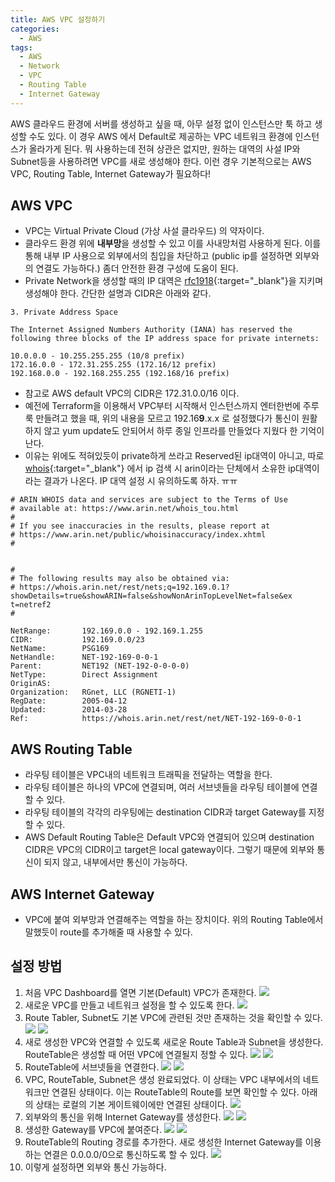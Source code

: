 ```yaml
---
title: AWS VPC 설정하기
categories:
  - AWS
tags:
  - AWS
  - Network
  - VPC
  - Routing Table
  - Internet Gateway
---
```


 AWS 클라우드 환경에 서버를 생성하고 싶을 때, 아무 설정 없이 인스턴스만 툭 하고 생성할 수도 있다. 이 경우 AWS 에서 Default로 제공하는 VPC 네트워크 환경에 인스턴스가 올라가게 된다.
 뭐 사용하는데 전혀 상관은 없지만, 원하는 대역의 사설 IP와 Subnet등을 사용하려면 VPC를 새로 생성해야 한다.
 이런 경우 기본적으로는 AWS VPC, Routing Table, Internet Gateway가 필요하다!

## AWS VPC
* VPC는 Virtual Private Cloud (가상 사설 클라우드) 의 약자이다.
* 클라우드 환경 위에 **내부망**을 생성할 수 있고 이를 사내망처럼 사용하게 된다. 이를 통해 내부 IP 사용으로 외부에서의 침입을 차단하고 (public ip를 설정하면 외부와의 연결도 가능하다.) 좀더 안전한 환경 구성에 도움이 된다.
* Private Network을 생성할 때의 IP 대역은 [rfc1918](https://tools.ietf.org/html/rfc1918){:target="_blank"}을 지키며 생성해야 한다. 간단한 설명과 CIDR은 아래와 같다.

~~~
3. Private Address Space

The Internet Assigned Numbers Authority (IANA) has reserved the
following three blocks of the IP address space for private internets:

10.0.0.0 - 10.255.255.255 (10/8 prefix)
172.16.0.0 - 172.31.255.255 (172.16/12 prefix)
192.168.0.0 - 192.168.255.255 (192.168/16 prefix)
~~~
* 참고로 AWS default VPC의 CIDR은 172.31.0.0/16 이다.
* 예전에 Terraform을 이용해서 VPC부터 시작해서 인스턴스까지 엔터한번에 주루룩 만들려고 했을 때, 위의 내용을 모르고 192.16**9**.x.x 로 설정했다가 통신이 원활하지 않고 yum update도 안되어서 하루 종일 인프라를 만들었다 지웠다 한 기억이 난다.
* 이유는 위에도 적혀있듯이 private하게 쓰라고 Reserved된 ip대역이 아니고, 따로 [whois](http://whois.kisa.or.kr/kor/main_.jsp){:target="_blank"} 에서 ip 검색 시 arin이라는 단체에서 소유한 ip대역이라는 결과가 나온다. IP 대역 설정 시 유의하도록 하자. ㅠㅠ

~~~
# ARIN WHOIS data and services are subject to the Terms of Use
# available at: https://www.arin.net/whois_tou.html
#
# If you see inaccuracies in the results, please report at
# https://www.arin.net/public/whoisinaccuracy/index.xhtml
#


#
# The following results may also be obtained via:
# https://whois.arin.net/rest/nets;q=192.169.0.1?showDetails=true&showARIN=false&showNonArinTopLevelNet=false&ex
t=netref2
#

NetRange:       192.169.0.0 - 192.169.1.255
CIDR:           192.169.0.0/23
NetName:        PSG169
NetHandle:      NET-192-169-0-0-1
Parent:         NET192 (NET-192-0-0-0-0)
NetType:        Direct Assignment
OriginAS:       
Organization:   RGnet, LLC (RGNETI-1)
RegDate:        2005-04-12
Updated:        2014-03-28
Ref:            https://whois.arin.net/rest/net/NET-192-169-0-0-1
~~~

## AWS Routing Table
* 라우팅 테이블은 VPC내의 네트워크 트래픽을 전달하는 역할을 한다.
* 라우팅 테이블은 하나의 VPC에 연결되며, 여러 서브넷들을 라우팅 테이블에 연결할 수 있다.
* 라우팅 테이블의 각각의 라우팅에는 destination CIDR과 target Gateway를 지정할 수 있다.
* AWS Default Routing Table은 Default VPC와 연결되어 있으며 destination CIDR은 VPC의 CIDR이고 target은 local gateway이다. 그렇기 때문에 외부와 통신이 되지 않고, 내부에서만 통신이 가능하다.

## AWS Internet Gateway
* VPC에 붙여 외부망과 연결해주는 역할을 하는 장치이다. 위의 Routing Table에서 말했듯이 route를 추가해줄 때 사용할 수 있다.

## 설정 방법
1. 처음 VPC Dashboard를 열면 기본(Default) VPC가 존재한다. ![](../assets/images/2017-01-12-vpc/vpc1.png)
2. 새로운 VPC를 만들고 네트워크 설정을 할 수 있도록 한다. ![](../assets/images/2017-01-12-vpc/vpc2.png)
3. Route Tabler, Subnet도 기본 VPC에 관련된 것만 존재하는 것을 확인할 수 있다. ![](../assets/images/2017-01-12-vpc/vpc3.png) ![](../assets/images/2017-01-12-vpc/vpc4.png)
4. 새로 생성한 VPC와 연결할 수 있도록 새로운 Route Table과 Subnet을 생성한다. RouteTable은 생성할 때 어떤 VPC에 연결될지 정할 수 있다. ![](../assets/images/2017-01-12-vpc/vpc5.png) ![](../assets/images/2017-01-12-vpc/vpc6.png)
5. RouteTable에 서브넷들을 연결한다. ![](../assets/images/2017-01-12-vpc/vpc7.png) ![](../assets/images/2017-01-12-vpc/vpc8.png)
6. VPC, RouteTable, Subnet은 생성 완료되었다. 이 상태는 VPC 내부에서의 네트워크만 연결된 상태이다.
이는 RouteTable의 Route를 보면 확인할 수 있다. 아래의 상태는 로컬의 기본 게이트웨이에만 연결된 상태이다. ![](../assets/images/2017-01-12-vpc/vpc9.png)
7. 외부와의 통신을 위해 Internet Gateway를 생성한다. ![](../assets/images/2017-01-12-vpc/vpc10.png) ![](../assets/images/2017-01-12-vpc/vpc11.png)
8. 생성한 Gateway를 VPC에 붙여준다. ![](../assets/images/2017-01-12-vpc/vpc12.png) ![](../assets/images/2017-01-12-vpc/vpc13.png)
9. RouteTable의 Routing 경로를 추가한다. 새로 생성한 Internet Gateway를 이용하는 연결은 0.0.0.0/0으로 통신하도록 할 수 있다. ![](../assets/images/2017-01-12-vpc/vpc14.png)
10. 이렇게 설정하면 외부와 통신 가능하다.

